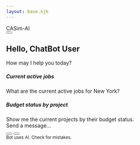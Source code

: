 ```yaml
---
layout: base.njk
---
```


<div class="container py-5">
  <div class="row justify-content-center">
    <div class="col-lg-8">
      <div class="card chatbot-header p-4 mb-0">
        <div class="d-flex justify-content-between align-items-center">
          <div class="d-flex align-items-center gap-3">
            <!-- Hamburger + Logo Placeholder -->
            <span class="navbar-toggler-icon"></span>
            <span class="fw-bold text-primary">CASim-AI</span>
          </div>
          <div class="d-flex align-items-center gap-3">
            <button class="btn btn-light chatbot-btn-circle" title="More options"><i class="bi bi-three-dots-vertical" aria-hidden="true"></i></button>
          </div>
        </div>
      </div>
      <div class="card p-4 chatbot-card border-0 rounded-top-0">
        <div class="mb-4">
          <h2 class="fw-semibold text-primary mb-1 chatbot-h2">Hello, ChatBot User</h2>
          <div class="text-secondary chatbot-subtitle">How may I help you today?</div>
        </div>
        <div class="row g-3 mb-4">
          <div class="col-md-6">
            <div class="card chatbot-card p-3 h-100">
              <h5 class="fw-normal mb-2">Current active jobs</h5>
              <div class="text-body">What are the current active jobs for New York?</div>
            </div>
          </div>
          <div class="col-md-6">
            <div class="card chatbot-card p-3 h-100">
              <h5 class="fw-normal mb-2">Budget status by project</h5>
              <div class="text-body">Show me the current projects by their budget status.</div>
            </div>
          </div>
        </div>
        <div class="chatbot-footer p-4 mt-4">
          <div class="border-top mb-3 chatbot-divider"></div>
          <div class="d-flex align-items-center chatbot-message-bar bg-white px-4 py-2 mb-2">
            <div class="flex-grow-1 text-secondary">Send a message...</div>
            <button class="btn btn-link chatbot-btn-circle" title="Attach file"><i class="bi bi-paperclip text-secondary" aria-hidden="true"></i></button>
            <button class="btn btn-link chatbot-btn-circle" title="Send message"><i class="bi bi-send text-primary" aria-hidden="true"></i></button>
          </div>
          <div class="d-flex justify-content-center">
            <small class="text-primary">Bot uses AI. Check for mistakes.</small>
          </div>
        </div>
      </div>
    </div>
  </div>
</div>
